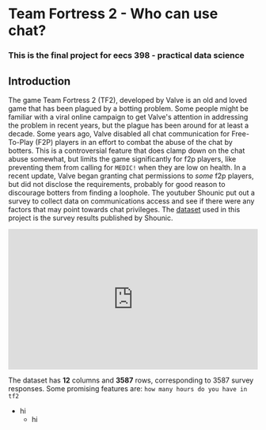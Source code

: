 # Team Fortress 2 - Who can use chat?
### This is the final project for eecs 398 - practical data science

## Introduction
The game Team Fortress 2 (TF2), developed by Valve is an old and loved game that has been plagued by a botting problem. Some people might be familiar
with a viral online campaign to get Valve's attention in addressing the problem in recent years, but the plague has been around for at least a
decade. Some years ago, Valve disabled all chat communication for Free-To-Play (F2P) players in an effort to combat the abuse of the chat by botters.
This is a controversial feature that does clamp down on the chat abuse somewhat, but limits the game significantly for f2p players, like preventing
them from calling for `MEDIC!` when they are low on health. In a recent update, Valve began granting chat permissions to *some* f2p players, but
did not disclose the requirements, probably for good reason to discourage botters from finding a loophole. The youtuber Shounic put out a survey
to collect data on communications access and see if there were any factors that may point towards chat privileges. The [dataset](https://www.youtube.com/watch?v=ATzcWmuPfsA&t=1s) used in this project is the survey results published by Shounic.

<div style="position: relative; width: 100%; height: 0; padding-bottom: 56.25%;">
    <iframe src="https://www.youtube.com/embed/hYZHd7h1cLI" 
            style="position: absolute; top: 0; left: 0; width: 100%; height: 100%;" 
            frameborder="0" allowfullscreen>
    </iframe>
</div>

The dataset has **12** columns and **3587** rows, corresponding to 3587 survey responses. Some promising features are:
`how many hours do you have in tf2`
- hi
    - hi

